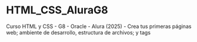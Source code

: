 # HTML_CSS_AluraG8
Curso HTML y CSS - G8 - Oracle - Alura (2025) - Crea tus primeras páginas web; ambiente de desarrollo, estructura de archivos; y tags
